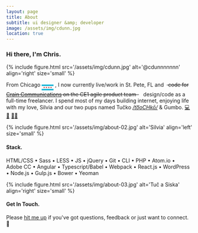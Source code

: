 ```yaml
---
layout: page
title: About
subtitle: ui designer &amp; developer
image: /assets/img/cdunn.jpg
location: true
---
```


### Hi there, I'm Chris.

{% include figure.html src='/assets/img/cdunn.jpg' alt='@cdunnnnnnn' align='right' size='small' %}

From Chicago <span title="Chicago, IL" style="display:inline-block;vertical-align:top;width:32px;height:26px;"><svg class="icn-flg" width="96" viewBox="0 0 512 512"><path fill="#00B1D4" d="M0,320h512v61.4H0V320z M0,130.6h512V192H0V130.6z"/><path fill="#CC3333" d="M99.8,271.4l9.1,20.6l9.1-20.6l22.4,2.4l-13.3-18.2l13.3-18.2l-22.4,2.4l-9.1-20.6l-9.1,20.6l-22.4-2.4 l13.3,18.2l-13.3,18.2L99.8,271.4z M197.1,271.4l9.1,20.6l9.1-20.6l22.4,2.4l-13.3-18.2l13.3-18.2l-22.4,2.4l-9.1-20.6l-9.1,20.6 l-22.4-2.4l13.3,18.2l-13.3,18.2L197.1,271.4z M299.5,271.4l9.1,20.6l9.1-20.6l22.4,2.4l-13.3-18.2l13.3-18.2l-22.4,2.4l-9.1-20.6 l-9.1,20.6l-22.4-2.4l13.3,18.2l-13.3,18.2L299.5,271.4z M396.8,271.4l9.1,20.6l9.1-20.6l22.4,2.4L424,255.7l13.3-18.2l-22.4,2.4 l-9.1-20.6l-9.1,20.6l-22.4-2.4l13.3,18.2l-13.3,18.2L396.8,271.4z"/></svg></span>
, I now currently live/work in St. Pete, FL and &nbsp;~~&nbsp;code for [Crain Communications](http://www.crain.com) on the CE1 agile product team&nbsp;&nbsp;~~&nbsp;&nbsp; design/code as a full-time freelancer. I spend most of my days building internet, enjoying life with my love, Silvia and our two pups named Tučko *[/to͞oCHkō/](https://goo.gl/aWrdvn)* &amp; Gumbo. [💻](https://github.com/cdunnnnnnn) [💑](https://www.instagram.com/siskabley) [🐶🐶](https://www.instagram.com/gumboandtucko)

<div class="cf"></div>

{% include figure.html src='/assets/img/about-02.jpg' alt='Silvia' align='left' size='small' %}

#### Stack.

HTML/CSS &bull; Sass &bull; LESS &bull; JS &bull; jQuery &bull; Git &bull; CLI &bull; PHP &bull; Atom.io &bull; Adobe CC &bull; Angular &bull; Typescript/Babel &bull; Webpack &bull; React.js &bull; WordPress &bull; Node.js &bull; Gulp.js &bull; Bower &bull; Yeoman

<div class="cf"></div>

{% include figure.html src='/assets/img/about-03.jpg' alt='Tuč a Siska' align='right' size='small' %}

#### Get In Touch.

Please <a href="&#x6d;&#97;&#105;&#108;&#116;&#x6f;&#x3a;&#x68;&#x65;&#x6c;&#108;&#x6f;&#64;&#x63;&#x64;&#117;&#110;&#x6e;&#46;&#x69;&#111;&#63;&#115;&#x75;&#98;&#x6a;&#x65;&#x63;&#x74;&#61;&#x69;&#x6e;&#113;&#x75;&#x69;&#114;&#121;&#32;&#102;&#114;&#x6f;&#x6d;&#32;&#x63;&#100;&#x75;&#110;&#110;&#x2e;&#105;&#x6f;">hit me up</a> if you've got questions, feedback or just want to connect. :wave:
